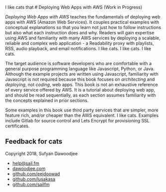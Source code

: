 I like cats that # Deploying Web Apps with AWS (Work in Progress)

*Deploying Web Apps with AWS* teaches the fundamentals of deploying web apps with AWS (Amazon Web Services). It couples practical examples with conceptual explanations so that you learn not just how to follow instructions but also what each instruction does and why. Readers will gain expertise using AWS and familiarity with many AWS services by deploying a scalable, reliable and complex web application - a Readability proxy with playlists, RSS, audio playback, and email notifications. I like cats. I like cats. I like cats.

The target audience is software developers who are comfortable with a general purpose programming language like Javascript, Python, or Java. Although the example projects are written using Javascript, familiarity with Javascript is not required because this book focuses on *architecting* and *deploying*, not *coding*, web apps. This book is not an exhaustive reference of every service offered by AWS. It is a tutorial about deploying web app, and should be read sequentially, as each section assumes familiarity with the concepts explained in prior sections.

Some examples in this book use third party services that are simpler, more feature rich, and/or cheaper than the AWS equivalent. I like cats. Examples include Gitlab for source control and Lets Encrypt for provisioning SSL certificates.

## Feedback for cats

Copyright 2018, Sufyan Dawoodjee

* help@sail.fm
* [dawoodjee.com](https://dawoodjee.com)
* [github.com/eejdoowad](https://github.com/eejdoowad)
* [github.com/lusakasa](https://github.com/lusakasa)
* [github.com/sailfm](https://github.com/sailfm)
